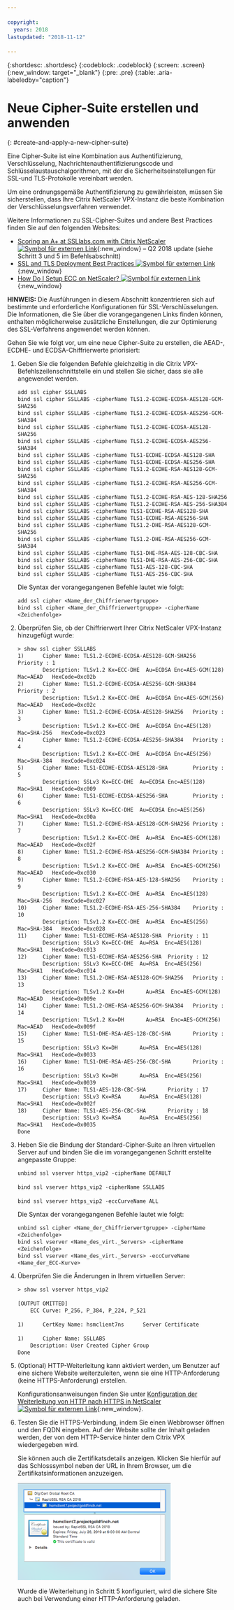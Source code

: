 ```yaml
---

copyright:
  years: 2018
lastupdated: "2018-11-12"

---
```


{:shortdesc: .shortdesc}
{:codeblock: .codeblock}
{:screen: .screen}
{:new_window: target="_blank"}
{:pre: .pre}
{:table: .aria-labeledby="caption"}

# Neue Cipher-Suite erstellen und anwenden
{: #create-and-apply-a-new-cipher-suite}

Eine Cipher-Suite ist eine Kombination aus Authentifizierung, Verschlüsselung, Nachrichtenauthentifizierungscode und Schlüsselaustauschalgorithmen, mit der die Sicherheitseinstellungen für SSL-und TLS-Protokolle vereinbart werden.

Um eine ordnungsgemäße Authentifizierung zu gewährleisten, müssen Sie sicherstellen, dass Ihre Citrix NetScaler VPX-Instanz die beste Kombination der Verschlüsselungsverfahren verwendet.

Weitere Informationen zu SSL-Cipher-Suites und andere Best Practices finden Sie auf den folgenden Websites:

* [Scoring an A+ at SSLlabs.com with Citrix NetScaler ![Symbol für externen Link](../../icons/launch-glyph.svg "Symbol für externen Link")](https://www.citrix.com/blogs/2018/05/16/scoring-an-a-at-ssllabs-com-with-citrix-netscaler-q2-2018-update/){:new_window} – Q2 2018 update (siehe Schritt 3 und 5 im Befehlsabschnitt)
* [SSL and TLS Deployment Best Practices ![Symbol für externen Link](../../icons/launch-glyph.svg "Symbol für externen Link")](https://github.com/ssllabs/research/wiki/SSL-and-TLS-Deployment-Best-Practices#23-use-secure-cipher-suites){:new_window}
* [How Do I Setup ECC on NetScaler? ![Symbol für externen Link](../../icons/launch-glyph.svg "Symbol für externen Link")](https://support.citrix.com/article/CTX205289){:new_window}

**HINWEIS:** Die Ausführungen in diesem Abschnitt konzentrieren sich auf bestimmte und erforderliche Konfigurationen für SSL-Verschlüsselungen. Die Informationen, die Sie über die vorangegangenen Links finden können, enthalten möglicherweise zusätzliche Einstellungen, die zur Optimierung des SSL-Verfahrens angewendet werden können.

Gehen Sie wie folgt vor, um eine neue Cipher-Suite zu erstellen, die AEAD-, ECDHE- und ECDSA-Chiffrierwerte priorisiert:

1.	Geben Sie die folgenden Befehle gleichzeitig in die Citrix VPX-Befehlszeilenschnittstelle ein und stellen Sie sicher, dass sie alle angewendet werden.

	```
	add ssl cipher SSLLABS
	bind ssl cipher SSLLABS -cipherName TLS1.2-ECDHE-ECDSA-AES128-GCM-SHA256
	bind ssl cipher SSLLABS -cipherName TLS1.2-ECDHE-ECDSA-AES256-GCM-SHA384
	bind ssl cipher SSLLABS -cipherName TLS1.2-ECDHE-ECDSA-AES128-SHA256
	bind ssl cipher SSLLABS -cipherName TLS1.2-ECDHE-ECDSA-AES256-SHA384
	bind ssl cipher SSLLABS -cipherName TLS1-ECDHE-ECDSA-AES128-SHA
	bind ssl cipher SSLLABS -cipherName TLS1-ECDHE-ECDSA-AES256-SHA
	bind ssl cipher SSLLABS -cipherName TLS1.2-ECDHE-RSA-AES128-GCM-SHA256
	bind ssl cipher SSLLABS -cipherName TLS1.2-ECDHE-RSA-AES256-GCM-SHA384
	bind ssl cipher SSLLABS -cipherName TLS1.2-ECDHE-RSA-AES-128-SHA256
	bind ssl cipher SSLLABS -cipherName TLS1.2-ECDHE-RSA-AES-256-SHA384
	bind ssl cipher SSLLABS -cipherName TLS1-ECDHE-RSA-AES128-SHA
	bind ssl cipher SSLLABS -cipherName TLS1-ECDHE-RSA-AES256-SHA
	bind ssl cipher SSLLABS -cipherName TLS1.2-DHE-RSA-AES128-GCM-SHA256
	bind ssl cipher SSLLABS -cipherName TLS1.2-DHE-RSA-AES256-GCM-SHA384
	bind ssl cipher SSLLABS -cipherName TLS1-DHE-RSA-AES-128-CBC-SHA
	bind ssl cipher SSLLABS -cipherName TLS1-DHE-RSA-AES-256-CBC-SHA
	bind ssl cipher SSLLABS -cipherName TLS1-AES-128-CBC-SHA
	bind ssl cipher SSLLABS -cipherName TLS1-AES-256-CBC-SHA
	```

	Die Syntax der vorangegangenen Befehle lautet wie folgt:

	```
	add ssl cipher <Name_der_Chiffrierwertgruppe>
	bind ssl cipher <Name_der_Chiffrierwertgruppe> -cipherName <Zeichenfolge>
	```

2.	Überprüfen Sie, ob der Chiffrierwert Ihrer Citrix NetScaler VPX-Instanz hinzugefügt wurde:

	```
	> show ssl cipher SSLLABS
	1)      Cipher Name: TLS1.2-ECDHE-ECDSA-AES128-GCM-SHA256       Priority : 1
	        Description: TLSv1.2 Kx=ECC-DHE  Au=ECDSA Enc=AES-GCM(128) Mac=AEAD   HexCode=0xc02b
	2)      Cipher Name: TLS1.2-ECDHE-ECDSA-AES256-GCM-SHA384       Priority : 2
	        Description: TLSv1.2 Kx=ECC-DHE  Au=ECDSA Enc=AES-GCM(256) Mac=AEAD   HexCode=0xc02c
	3)      Cipher Name: TLS1.2-ECDHE-ECDSA-AES128-SHA256   Priority : 3
	        Description: TLSv1.2 Kx=ECC-DHE  Au=ECDSA Enc=AES(128)  Mac=SHA-256   HexCode=0xc023
	4)      Cipher Name: TLS1.2-ECDHE-ECDSA-AES256-SHA384   Priority : 4
	        Description: TLSv1.2 Kx=ECC-DHE  Au=ECDSA Enc=AES(256)  Mac=SHA-384   HexCode=0xc024
	5)      Cipher Name: TLS1-ECDHE-ECDSA-AES128-SHA        Priority : 5
	        Description: SSLv3 Kx=ECC-DHE  Au=ECDSA Enc=AES(128)  Mac=SHA1   HexCode=0xc009
	6)      Cipher Name: TLS1-ECDHE-ECDSA-AES256-SHA        Priority : 6
	        Description: SSLv3 Kx=ECC-DHE  Au=ECDSA Enc=AES(256)  Mac=SHA1   HexCode=0xc00a
	7)      Cipher Name: TLS1.2-ECDHE-RSA-AES128-GCM-SHA256 Priority : 7
	        Description: TLSv1.2 Kx=ECC-DHE  Au=RSA  Enc=AES-GCM(128) Mac=AEAD   HexCode=0xc02f
	8)      Cipher Name: TLS1.2-ECDHE-RSA-AES256-GCM-SHA384 Priority : 8
	        Description: TLSv1.2 Kx=ECC-DHE  Au=RSA  Enc=AES-GCM(256) Mac=AEAD   HexCode=0xc030
	9)      Cipher Name: TLS1.2-ECDHE-RSA-AES-128-SHA256    Priority : 9
	        Description: TLSv1.2 Kx=ECC-DHE  Au=RSA  Enc=AES(128)  Mac=SHA-256   HexCode=0xc027
	10)     Cipher Name: TLS1.2-ECDHE-RSA-AES-256-SHA384    Priority : 10
	        Description: TLSv1.2 Kx=ECC-DHE  Au=RSA  Enc=AES(256)  Mac=SHA-384   HexCode=0xc028
	11)     Cipher Name: TLS1-ECDHE-RSA-AES128-SHA  Priority : 11
	        Description: SSLv3 Kx=ECC-DHE  Au=RSA  Enc=AES(128)  Mac=SHA1   HexCode=0xc013
	12)     Cipher Name: TLS1-ECDHE-RSA-AES256-SHA  Priority : 12
	        Description: SSLv3 Kx=ECC-DHE  Au=RSA  Enc=AES(256)  Mac=SHA1   HexCode=0xc014
	13)     Cipher Name: TLS1.2-DHE-RSA-AES128-GCM-SHA256   Priority : 13
	        Description: TLSv1.2 Kx=DH       Au=RSA  Enc=AES-GCM(128) Mac=AEAD   HexCode=0x009e
	14)     Cipher Name: TLS1.2-DHE-RSA-AES256-GCM-SHA384   Priority : 14
	        Description: TLSv1.2 Kx=DH       Au=RSA  Enc=AES-GCM(256) Mac=AEAD   HexCode=0x009f
	15)     Cipher Name: TLS1-DHE-RSA-AES-128-CBC-SHA       Priority : 15
	        Description: SSLv3 Kx=DH       Au=RSA  Enc=AES(128)  Mac=SHA1   HexCode=0x0033
	16)     Cipher Name: TLS1-DHE-RSA-AES-256-CBC-SHA       Priority : 16
	        Description: SSLv3 Kx=DH       Au=RSA  Enc=AES(256)  Mac=SHA1   HexCode=0x0039
	17)     Cipher Name: TLS1-AES-128-CBC-SHA       Priority : 17
	        Description: SSLv3 Kx=RSA      Au=RSA  Enc=AES(128)  Mac=SHA1   HexCode=0x002f
	18)     Cipher Name: TLS1-AES-256-CBC-SHA       Priority : 18
	        Description: SSLv3 Kx=RSA      Au=RSA  Enc=AES(256)  Mac=SHA1   HexCode=0x0035
 	Done
 	```

3.	Heben Sie die Bindung der Standard-Cipher-Suite an Ihren virtuellen Server auf und binden Sie die im vorangegangenen Schritt erstellte angepasste Gruppe:

	```
	unbind ssl vserver https_vip2 -cipherName DEFAULT

	bind ssl vserver https_vip2 -cipherName SSLLABS

	bind ssl vserver https_vip2 -eccCurveName ALL
	```

	Die Syntax der vorangegangenen Befehle lautet wie folgt:

	```
	unbind ssl cipher <Name_der_Chiffrierwertgruppe> -cipherName <Zeichenfolge>
	bind ssl vserver <Name_des_virt._Servers> -cipherName <Zeichenfolge>
	bind ssl vserver <Name_des_virt._Servers> -eccCurveName <Name_der_ECC-Kurve>
	```

4.	Überprüfen Sie die Änderungen in Ihrem virtuellen Server:

	```
	> show ssl vserver https_vip2

	[OUTPUT OMITTED]
		ECC Curve: P_256, P_384, P_224, P_521

	1)      CertKey Name: hsmclient7ns      Server Certificate

	1)      Cipher Name: SSLLABS
		Description: User Created Cipher Group
 	Done
	```

5.	(Optional) HTTP-Weiterleitung kann aktiviert werden, um Benutzer auf eine sichere Website weiterzuleiten, wenn sie eine HTTP-Anforderung (keine HTTPS-Anforderung) erstellen.

	Konfigurationsanweisungen finden Sie unter [Konfiguration der Weiterleitung von HTTP nach HTTPS in NetScaler ![Symbol für externen Link](../../icons/launch-glyph.svg "Symbol für externen Link")](https://support.citrix.com/article/CTX201201){:new_window}.

6. Testen Sie die HTTPS-Verbindung, indem Sie einen Webbrowser öffnen und den FQDN eingeben. Auf der Website sollte der Inhalt geladen werden, der von dem HTTP-Service hinter dem Citrix VPX wiedergegeben wird.

	Sie können auch die Zertifikatsdetails anzeigen. Klicken Sie hierfür auf das Schlosssymbol neben der URL in Ihrem Browser, um die Zertifikatsinformationen anzuzeigen.

	<img src="images/21-check-certificate.png" alt="drawing" style="width: 350px;"/>

	Wurde die Weiterleitung in Schritt 5 konfiguriert, wird die sichere Site auch bei Verwendung einer HTTP-Anforderung geladen.
